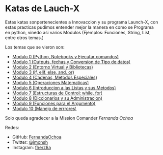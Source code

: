 # Katas de Lauch-X 

Estas katas sonpertenecientes a Innovaccion y su programa Launch-X, con estas practicas pudimos entender mejor la manera en como se Programa en python, vinedo asi varios Modulos (Ejemplos: Funciones, String, List, entre otros temas.)

Los temas que se vieron son:
* [Modulo 0 (Python, Notebooks y Ejecutar comandos)](https://github.com/DiegoGarciaH/Modulos_Katas/blob/main/Modulo0Katas.ipynb)
* [Modulo 1 (Outputs, fechas y Conversion de Tipo de datos)](https://github.com/DiegoGarciaH/Modulos_Katas/blob/main/Modulo1Katas.ipynb)
* [Modulo 2 (Entorno Virtual y Bibliotecas)](https://github.com/DiegoGarciaH/Modulos_Katas/blob/main/Modulo2Katas.pdf)
* [Modulo 3 (if, elif, else, and, or)](https://github.com/DiegoGarciaH/Modulos_Katas/blob/main/M%C3%B3dulo3Katas.ipynb)
* [Modulo 4 (Cadenas, Metodos Especiales)](https://github.com/DiegoGarciaH/Modulos_Katas/blob/main/M%C3%B3dulo4Katas.ipynb)
* [Modulo 5 (Operaciones Matematicas)](https://github.com/DiegoGarciaH/Modulos_Katas/blob/main/M%C3%B3dulo5Katas.ipynb)
* [Modulo 6 (Introduccion a las Listas y sus Metodos)](https://github.com/DiegoGarciaH/Modulos_Katas/blob/main/M%C3%B3dulo6Katas.ipynb)
* [Modulo 7 (Estructuras de Control: while, for)](https://github.com/DiegoGarciaH/Modulos_Katas/blob/main/M%C3%B3dulo7Katas.ipynb)
* [Modulo 8 (Diccionarios y su Administracion)](https://github.com/DiegoGarciaH/Modulos_Katas/blob/main/M%C3%B3dulo8Katas.ipynb)
* [Modulo 9 (Funciones para el Argumento)](https://github.com/DiegoGarciaH/Modulos_Katas/blob/main/M%C3%B3dulo9Katas.ipynb)
* [Modulo 10 (Manejo de errrores)](https://github.com/DiegoGarciaH/Modulos_Katas/blob/main/Modulo10Katas/Modulo10Kata.ipynb)

Solo queda agradecer a la Mission Comander *Fernanda Ochoa*

Redes:
* GitHub: [FernandaOchoa](https://github.com/FernandaOchoa)
* Twitter: [@imonsh](https://twitter.com/imonsh)
* Instagram: [fherz8a](https://www.instagram.com/fherz8a/)
